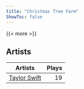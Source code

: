```yaml
---
title: "Christmas Tree Farm"
ShowToc: false
---
```


{{< more >}}

## Artists
Artists | Plays 
----- | -----: 
[Taylor Swift](/artists/taylor-swift-33221) | 19

